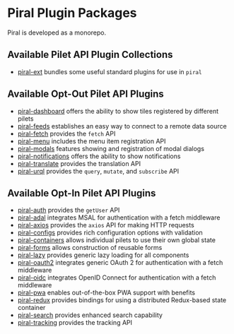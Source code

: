 # Piral Plugin Packages

Piral is developed as a monorepo.

## Available Pilet API Plugin Collections

- [piral-ext](./piral-ext/README.md) bundles some useful standard plugins for use in `piral`

## Available Opt-Out Pilet API Plugins

- [piral-dashboard](./piral-dashboard/README.md) offers the ability to show tiles registered by different pilets
- [piral-feeds](./piral-feeds/README.md) establishes an easy way to connect to a remote data source
- [piral-fetch](./piral-fetch/README.md) provides the `fetch` API
- [piral-menu](./piral-menu/README.md) includes the menu item registration API
- [piral-modals](./piral-modals/README.md) features showing and registration of modal dialogs
- [piral-notifications](./piral-notifications/README.md) offers the ability to show notifications
- [piral-translate](./piral-translate/README.md) provides the translation API
- [piral-urql](./piral-urql/README.md) provides the `query`, `mutate`, and `subscribe` API

## Available Opt-In Pilet API Plugins

- [piral-auth](./piral-auth/README.md) provides the `getUser` API
- [piral-adal](./piral-adal/README.md) integrates MSAL for authentication with a fetch middleware
- [piral-axios](./piral-axios/README.md) provides the `axios` API for making HTTP requests
- [piral-configs](./piral-configs/README.md) provides rich configuration options with validation
- [piral-containers](./piral-containers/README.md) allows individual pilets to use their own global state
- [piral-forms](./piral-forms/README.md) allows construction of reusable forms
- [piral-lazy](./piral-lazy/README.md) provides generic lazy loading for all components
- [piral-oauth2](./piral-oauth2/README.md) integrates generic OAuth 2 for authentication with a fetch middleware
- [piral-oidc](./piral-oidc/README.md) integrates OpenID Connect for authentication with a fetch middleware
- [piral-pwa](./piral-pwa/README.md) enables out-of-the-box PWA support with benefits
- [piral-redux](./piral-redux/README.md) provides bindings for using a distributed Redux-based state container
- [piral-search](./piral-search/README.md) provides enhanced search capability
- [piral-tracking](./piral-tracking/README.md) provides the tracking API
